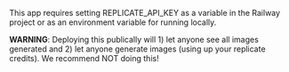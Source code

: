 This app requires setting REPLICATE_API_KEY as a variable in the Railway project or as an environment variable for running locally.

**WARNING**: Deploying this publically will 1) let anyone see all images generated and 2) let anyone generate images (using up your replicate credits). We recommend NOT doing this!